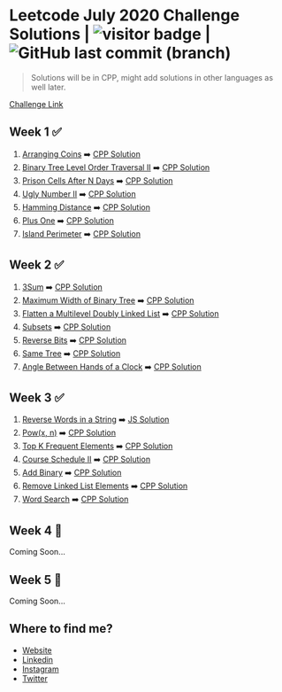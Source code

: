 # Leetcode July 2020 Challenge Solutions | <img src="https://visitor-badge.laobi.icu/badge?page_id=akashrajpurohit.leetcode-july-2020" alt="visitor badge"/> | ![GitHub last commit (branch)](https://img.shields.io/github/last-commit/AkashRajpurohit/leetcode-july-2020-challenge/master)

> Solutions will be in CPP, might add solutions in other languages as well later.

[Challenge Link](https://leetcode.com/explore/challenge/card/july-leetcoding-challenge/)

## Week 1 ✅
1. [Arranging Coins](https://leetcode.com/explore/challenge/card/july-leetcoding-challenge/544/week-1-july-1st-july-7th/3377/) ➡️ [CPP Solution](Week1/Arranging_Coins/solution.cpp)
2. [Binary Tree Level Order Traversal II](https://leetcode.com/explore/challenge/card/july-leetcoding-challenge/544/week-1-july-1st-july-7th/3378/) ➡️ [CPP Solution](Week1/Binary_Tree_Level_Order_Traversal_II/solution.cpp)
3. [Prison Cells After N Days](https://leetcode.com/explore/challenge/card/july-leetcoding-challenge/544/week-1-july-1st-july-7th/3379/) ➡️ [CPP Solution](Week1/Prison_Cells_After_N_Days/solution.cpp)
4. [Ugly Number II](https://leetcode.com/explore/challenge/card/july-leetcoding-challenge/544/week-1-july-1st-july-7th/3380/) ➡️ [CPP Solution](Week1/Ugly_Number_II/solution.cpp)
5. [Hamming Distance](https://leetcode.com/explore/challenge/card/july-leetcoding-challenge/544/week-1-july-1st-july-7th/3381/) ➡️ [CPP Solution](Week1/Hamming_Distance/solution.cpp)
6. [Plus One](https://leetcode.com/explore/challenge/card/july-leetcoding-challenge/544/week-1-july-1st-july-7th/3382/) ➡️ [CPP Solution](Week1/Plus_One/solution.cpp)
7. [Island Perimeter](https://leetcode.com/explore/challenge/card/july-leetcoding-challenge/544/week-1-july-1st-july-7th/3383/) ➡️ [CPP Solution](Week1/Island_Perimeter/solution.cpp)

## Week 2 ✅
1. [3Sum](https://leetcode.com/explore/challenge/card/july-leetcoding-challenge/545/week-2-july-8th-july-14th/3384/) ➡️ [CPP Solution](Week2/3Sum/solution.cpp)
2. [Maximum Width of Binary Tree](https://leetcode.com/explore/challenge/card/july-leetcoding-challenge/545/week-2-july-8th-july-14th/3385) ➡️ [CPP Solution](Week2/Maximum_Width_of_Binary_Tree/solution.cpp)
3. [Flatten a Multilevel Doubly Linked List](https://leetcode.com/explore/challenge/card/july-leetcoding-challenge/545/week-2-july-8th-july-14th/3386) ➡️ [CPP Solution](Week2/Flatten_a_Multilevel_Doubly_Linked_List/solution.cpp)
4. [Subsets](https://leetcode.com/explore/challenge/card/july-leetcoding-challenge/545/week-2-july-8th-july-14th/3387/) ➡️ [CPP Solution](Week2/Subsets/solution.cpp)
5. [Reverse Bits](https://leetcode.com/explore/challenge/card/july-leetcoding-challenge/545/week-2-july-8th-july-14th/3388/) ➡️ [CPP Solution](Week2/Reverse_Bits/solution.cpp)
6. [Same Tree](https://leetcode.com/explore/challenge/card/july-leetcoding-challenge/545/week-2-july-8th-july-14th/3389/) ➡️ [CPP Solution](Week2/Same_Tree/solution.cpp)
7. [Angle Between Hands of a Clock](https://leetcode.com/explore/challenge/card/july-leetcoding-challenge/545/week-2-july-8th-july-14th/3390/) ➡️ [CPP Solution](Week2/Angle_Between_Hands_of_a_Clock/solution.cpp)

## Week 3 ✅
1. [Reverse Words in a String](https://leetcode.com/explore/challenge/card/july-leetcoding-challenge/546/week-3-july-15th-july-21st/3391/) ➡️ [JS Solution](Week3/Reverse_Words_in_a_String/solution.js)
2. [Pow(x, n)](https://leetcode.com/explore/challenge/card/july-leetcoding-challenge/546/week-3-july-15th-july-21st/3392/) ➡️ [CPP Solution](Week3/Pow(x,n)/solution.cpp)
3. [Top K Frequent Elements](https://leetcode.com/explore/challenge/card/july-leetcoding-challenge/546/week-3-july-15th-july-21st/3393/) ➡️ [CPP Solution](Week3/Top_K_Frequent_Elements/solution.cpp)
4. [Course Schedule II](https://leetcode.com/explore/challenge/card/july-leetcoding-challenge/546/week-3-july-15th-july-21st/3394/) ➡️ [CPP Solution](Week3/Course_Schedule_II/solution.cpp)
5. [Add Binary](https://leetcode.com/explore/challenge/card/july-leetcoding-challenge/546/week-3-july-15th-july-21st/3395/) ➡️ [CPP Solution](Week3/Add_Binary/solution.cpp)
6. [Remove Linked List Elements](https://leetcode.com/explore/challenge/card/july-leetcoding-challenge/546/week-3-july-15th-july-21st/3396/) ➡️ [CPP Solution](Week3/Remove_Linked_List_Elements/solution.cpp)
7. [Word Search](https://leetcode.com/explore/challenge/card/july-leetcoding-challenge/546/week-3-july-15th-july-21st/3397/) ➡️ [CPP Solution](Week3/Word_Search/solution.cpp)

## Week 4 🚧
Coming Soon...

## Week 5 🚧
Coming Soon...

## Where to find me?
* [Website](https://akashwho.codes/)
* [Linkedin](https://www.linkedin.com/in/AkashRajpurohit)
* [Instagram](https://www.instagram.com/akashwho.codes)
* [Twitter](https://www.twitter.com/AkashWhoCodes)
